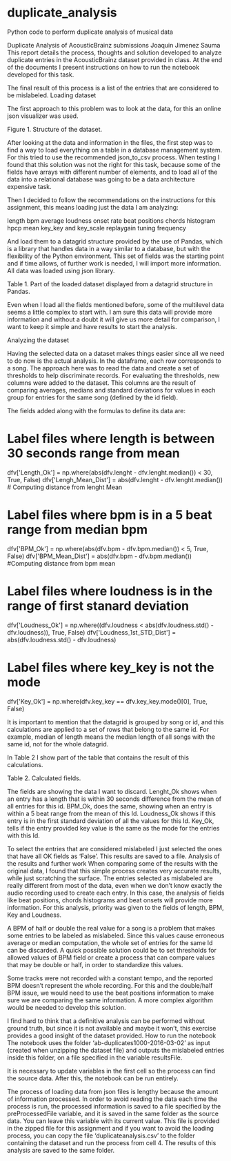 # duplicate_analysis
Python code to perform duplicate analysis of musical data

Duplicate Analysis of AcousticBrainz submissions
Joaquin Jimenez Sauma
This report details the process, thoughts and solution developed to analyze duplicate entries in the AcousticBrainz dataset provided in class. At the end of the documents I present instructions on how to run the notebook  developed for this task. 

The final result of this process is a list of the entries that are considered to be mislabeled.
Loading dataset

The first approach to this problem was to look at the data, for this an online json visualizer was used. 


Figure 1. Structure of the dataset.

After looking at the data and information in the files, the first step was to find a way to load everything on a table in a database management system. For this tried to use the recommended json_to_csv process. When testing I found that this solution was not the right for this task, because some of the fields have arrays with different number of elements, and to load all of the data into a relational database was going to be a data architecture expensive task. 

Then I decided to follow the recommendations on the instructions for this assignment, this means loading just the data I am analyzing:

length
bpm
average loudness
onset rate
beat positions
chords histogram
hpcp mean
key_key and key_scale
replaygain
tuning frequency

And load them to a datagrid structure provided by the use of Pandas, which is a library that handles data in a way similar to a database, but with the flexibility of the Python environment. This set of fields was the starting point and if time allows, of further work is needed, I will import  more information. All data was loaded using json library.


Table 1. Part of the loaded dataset displayed from a datagrid structure in Pandas.

Even when I load all the fields mentioned before, some of the multilevel data seems a little complex to start with. I am sure this data will provide more information and without a doubt it will give us more detail for comparison, I want to keep it simple and have results to start the analysis.

Analyzing the dataset

Having the selected data on a dataset makes things easier since all we need to do now is the actual analysis. In the dataframe, each row corresponds to a song. The approach here was to read the data and create a set of thresholds to help discriminate records. For evaluating the thresholds, new columns were added to the dataset. This columns are the result of comparing averages, medians and standard deviations for values in each group for entries for the same song (defined by the id field).

The fields added along with the formulas to define its data are:

# Label files where length is between 30 seconds range from mean 
dfv['Length_Ok'] = np.where(abs(dfv.lenght - dfv.lenght.median()) < 30, True, False)
dfv['Lengh_Mean_Dist'] = abs(dfv.lenght - dfv.lenght.median()) # Computing distance from lenght Mean

# Label files where bpm is in a 5 beat range from median bpm
dfv['BPM_Ok'] = np.where(abs(dfv.bpm - dfv.bpm.median()) < 5, True, False)
dfv['BPM_Mean_Dist'] = abs(dfv.bpm - dfv.bpm.median()) #Computing distance from bpm mean
    
# Label files where loudness is in the range of first stanard deviation
dfv['Loudness_Ok'] = np.where((dfv.loudness < abs(dfv.loudness.std() - dfv.loudness)), True, False)
dfv['Loudness_1st_STD_Dist'] = abs(dfv.loudness.std() - dfv.loudness)
                               
# Label files where key_key is not the mode
dfv['Key_Ok'] = np.where(dfv.key_key == dfv.key_key.mode()[0], True, False)

It is important to mention that the datagrid is grouped by song or id, and this calculations are applied to a set of rows that belong to the same id. For example, median of length means the median length of all songs with the same id, not for the whole datagrid.

In Table 2 I show part of the table that contains the result of this calculations.



Table 2. Calculated fields.

The fields are showing the data I want to discard. Lenght_Ok shows when an entry has a length that is within 30 seconds difference from the mean of all entries for this id. BPM_Ok, does the same, showing when an entry is within a 5 beat range from the mean of this Id. Loudness_Ok shows if this entry is in the first standard deviation of all the values for this Id. Key_Ok, tells if the entry provided key value is the same as the mode for the entries with this Id.

To select the entries that are considered mislabeled I just selected the ones that have all OK fields as ‘False’. This results are saved to a file.
Analysis of the results and further work
When comparing some of the results with the original data, I found that this simple process creates very accurate results, while just scratching the surface. The entries selected as mislabeled are really different from most of the data, even when we don’t know exactly the audio recording used to create each entry. In this case, the analysis of fields like beat positions, chords histograms and beat onsets will provide more information. For this analysis, priority was given to the fields of length, BPM, Key and Loudness. 

A BPM of half or double the real value for a song is a problem that makes some entries to be labeled as mislabeled. Since this values cause erroneous average or median computation, the whole set of entries for the same Id can be discarded. A quick possible solution could be to set thresholds for allowed values of BPM field or create a process that can compare values that may be double or half, in order to standardize this values.

Some tracks were not recorded with a constant tempo, and the reported BPM doesn’t represent the whole recording. For this and the double/half BPM issue, we would need to use the beat positions information to make sure we are comparing the same information. A more complex algorithm would be needed to develop this solution.

I find hard to think that a definitive analysis can be performed without ground truth, but since it is not available and maybe it won’t, this exercise provides a good insight of the dataset provided.
How to run the notebook
The notebook uses the folder ‘ab-duplicates1000-2016-03-02’ as input (created when unzipping the dataset file) and outputs the mislabeled entries inside this folder, on a file specified in the variable resultsFile.

It is necessary to update variables in the first cell so the process can find the source data. After this, the notebook can be run entirely.

The process of loading data from json files is lengthy because the amount of information processed. In order to avoid reading the data each time the process is run, the processed information is saved to a file specified by the preProcessedFile variable, and it is saved in the same folder as the source data. You can leave this variable with its current value. This file is provided in the zipped file for this assignment and if you want to avoid the loading process, you can copy the file ‘duplicateanalysis.csv’ to the folder containing the dataset and run the process from cell 4. The results of this analysis are saved to the same folder.



